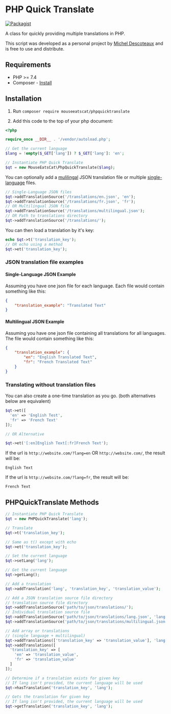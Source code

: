 # PHP Quick Translate
[![Packagist](https://img.shields.io/packagist/v/mouseeatscat/phpquicktranslate.svg?style=flat-square)](https://packagist.org/packages/mouseeatscat/phpquicktranslate)

A class for quickly providing multiple translations in PHP.

This script was developed as a personal project by [Michel Descoteaux](https://micheldescoteaux.com) and is free to use and distribute.

## Requirements

* PHP >= 7.4
* Composer - [Install](https://getcomposer.org/download/)

## Installation
1. Run `composer require mouseeatscat/phpquicktranslate`

2. Add this code to the top of your php document:
  ```php
  <?php

  require_once __DIR__ . '/vendor/autoload.php';

  // Get the current language
  $lang = !empty($_GET['lang']) ? $_GET['lang']: 'en';

  // Instantiate PHP Quick Translate
  $qt = new MouseEatsCat\PhpQuickTranslate($lang);
  ```

You can optionally add a [mulilingal](#single-language-json-example) JSON translation file or multiple [single-language](#single-language-json-example) files.
```php
// Single-Language JSON files
$qt->addTranslationSource('/translations/en.json', 'en');
$qt->addTranslationSource('/translations/fr.json', 'fr');
// OR Multilingual JSON file
$qt->addTranslationSource('/translations/multilingual.json');
// OR Path to translations directory
$qt->addTranslationSource('/translations/');
```
You can then load a translation by it's key:
```php
echo $qt->t('translation_key');
// OR echo using a method
$qt->et('translation_key');
```
### JSON translation file examples
#### Single-Language JSON Example
Assuming you have one json file for each language. Each file would contain something like this:
```json
{
	"translation_example": "Translated Text"
}
```
#### Multilingual JSON Example
Assuming you have one json file containing all translations for all languages. The file would contain something like this:
```json
{
	"translation_example": {
		"en": "English Translated Text",
		"fr": "French Translated Text"
	}
}
```
### Translating without translation files
You can also create a one-time translation as you go. (both alternatives below are equivalent)
```php
$qt->et([
  'en' => 'English Test',
  'fr' => 'French Text'
]);

// OR Alternative

$qt->et('[:en]English Text[:fr]French Text');
```
If the url is `http://website.com/?lang=en` OR `http://website.com/`, the result will be:
```
English Text
```
If the url is `http://website.com/?lang=fr`, the result will be:
```
French Text
```

## PHPQuickTranslate Methods
```php
// Instantiate PHP Quick Translate
$qt = new PHPQuickTranslate('lang');

// Translate
$qt->t('translation_key');

// Same as t() except with echo
$qt->et('translation_key');

// Set the current language
$qt->setLang('lang');

// Get the current language
$qt->getLang();

// Add a translation
$qt->addTranslation('lang', 'translation_key', 'translation_value');

// Add a JSON translation source file directory
// translation source file directory
$qt->addTranslationSource('path/to/json/translations/');
// Individual translation source file
$qt->addTranslationSource('path/to/json/translations/lang.json', 'lang');
$qt->addTranslationSource('path/to/json/translations/multilingual.json');

// Add array or translations
// (single language + multilingual)
$qt->addTranslations(['translation_key' => 'translation_value'], 'lang');
$qt->addTranslations([
  'translation_key' => [
    'en' => 'translation_value',
    'fr' => 'translation_value'
  ]
]);

// Determine if a translation exists for given key
// If lang isn't provided, the current language will be used
$qt->hasTranslation('translation_key', 'lang');

// Gets the translation for given key
// If lang isn't provided, the current language will be used
$qt->getTranslation('translation_key', 'lang');
```
